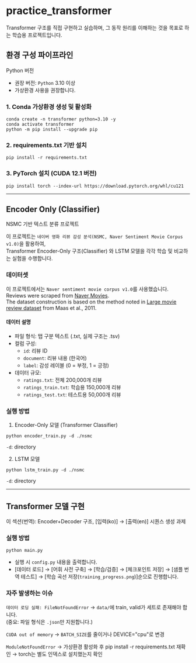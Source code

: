 # practice_transformer
Transformer 구조를 직접 구현하고 실습하며, 그 동작 원리를 이해하는 것을 목표로 하는 학습용 프로젝트입니다.

## 환경 구성 파이프라인
Python 버전
- 권장 버전: `Python` 3.10 이상
- 가상환경 사용을 권장합니다.
### 1. Conda 가상환경 생성 및 활성화
```
conda create -n transformer python=3.10 -y
conda activate transformer
python -m pip install --upgrade pip
```
### 2. requirements.txt 기반 설치
```
pip install -r requirements.txt
```
### 3. PyTorch 설치 (CUDA 12.1 버전)
```
pip install torch --index-url https://download.pytorch.org/whl/cu121
```
---
## Encoder Only (Classifier)

NSMC 기반 텍스트 분류 프로젝트

이 프로젝트는 `네이버 영화 리뷰 감성 분석(NSMC, Naver Sentiment Movie Corpus v1.0)`을 활용하여,<br>
Transformer Encoder-Only 구조(Classifier) 와 LSTM 모델을 각각 학습 및 비교하는 실험을 수행합니다.

### 데이터셋

이 프로젝트에서는 `Naver sentiment movie corpus v1.0`를 사용했습니다.<br>
Reviews were scraped from [Naver Movies](http://movie.naver.com/movie/point/af/list.nhn).<br>
The dataset construction is based on the method noted in [Large movie review dataset](http://ai.stanford.edu/~amaas/data/sentiment/) from Maas et al., 2011.

#### 데이터 설명
- 파일 형식: 탭 구분 텍스트 (.txt, 실제 구조는 .tsv)
- 컬럼 구성:
  - `id`: 리뷰 ID
  - `document`: 리뷰 내용 (한국어)
  - `label`: 감성 레이블 (0 = 부정, 1 = 긍정)
- 데이터 규모:
  - `ratings.txt`: 전체 200,000개 리뷰
  - `ratings_train.txt`: 학습용 150,000개 리뷰
  - `ratings_test.txt`: 테스트용 50,000개 리뷰

### 실행 방법
1) Encoder-Only 모델 (Transformer Classifier)
```
python encoder_train.py -d ./nsmc
```
`-d`: directory

2) LSTM 모델
```
python lstm_train.py -d ./nsmc
```
`-d`: directory

---
## Transformer 모델 구현
이 섹션(번역): Encoder+Decoder 구조, [입력(ko)] → [출력(en)] 시퀀스 생성 과제
### 실행 방법
```
python main.py
```
- 실행 시 `config.py` 내용을 출력합니다.
- [데이터 로드] → [어휘 사전 구축] → [학습/검증] → [체크포인트 저장] → [샘플 번역 테스트] → [학습 곡선 저장(`training_progress.png`)]순으로 진행합니다.

### 자주 발생하는 이슈

`데이터 로딩 실패: FileNotFoundError`
→ `data/`에 train, valid가 세트로 존재해야 합니다.<br>(중요: 파일 형식은 `.json`만 지원합니다.)

`CUDA out of memory`
→ `BATCH_SIZE`를 줄이거나 DEVICE="cpu"로 변경

`ModuleNotFoundError`
→ 가상환경 활성화 후 pip install -r requirements.txt 재확인
→ torch는 별도 인덱스로 설치했는지 확인

